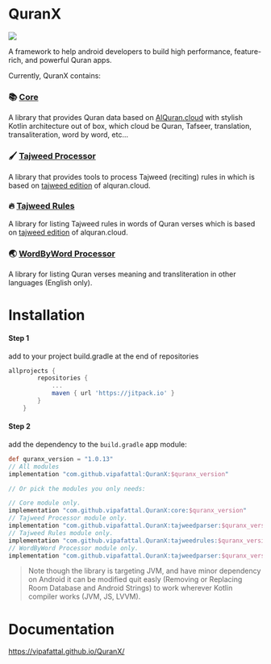 # QuranX
[![](https://jitpack.io/v/vipafattal/QuranX.svg)](https://jitpack.io/#vipafattal/QuranX)

A framework to help android developers to build high performance, feature-rich, and powerful Quran apps.

Currently, QuranX contains:

### 📚 [Core](./core/)
A library that provides Quran data based on [AlQuran.cloud](https://alquran.cloud/api) with stylish Kotlin architecture out of box, which cloud be Quran, Tafseer, translation, transaliteration, word by word, etc...

### 🖌 [Tajweed Processor](./tajweedprocessor/)
A library that provides tools to process Tajweed (reciting) rules in which is based on [tajweed edition](http://api.alquran.cloud/v1/quran/quran-tajweed) of alquran.cloud.

### 🔥 [Tajweed Rules](./tajweedrules/)
A library for listing Tajweed rules in words of Quran verses which is based on [tajweed edition](http://api.alquran.cloud/v1/quran/quran-tajweed) of alquran.cloud.

### 🌏 [WordByWord Processor](./wordsprocessor/)
A library for listing Quran verses meaning and transliteration in other languages (English only).

# Installation

#### Step 1
add to your project build.gradle at the end of repositories
```groovy
allprojects {
		repositories {
			...
			maven { url 'https://jitpack.io' }
		}
	}
```

#### Step 2
add the dependency to the `build.gradle` app module:
```groovy
def quranx_version = "1.0.13"
// All modules
implementation "com.github.vipafattal:QuranX:$quranx_version"

// Or pick the modules you only needs:

// Core module only.
implementation "com.github.vipafattal.QuranX:core:$quranx_version"
// Tajweed Processor module only.
implementation "com.github.vipafattal.QuranX:tajweedparser:$quranx_version"
// Tajweed Rules module only.
implementation "com.github.vipafattal.QuranX:tajweedrules:$quranx_version"
// WordByWord Processor module only.
implementation "com.github.vipafattal.QuranX:tajweedparser:$quranx_version"
```
> Note though the library is targeting JVM, and have minor dependency on Android it can be modified quit easly (Removing or Replacing Room Database and Android Strings) to work wherever Kotlin compiler works (JVM, JS, LVVM).
# Documentation
https://vipafattal.github.io/QuranX/
